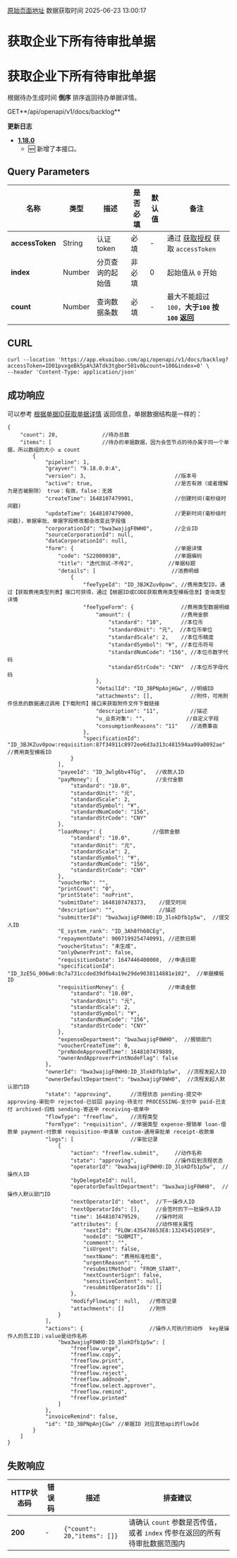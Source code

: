 [原始页面地址](https://docs.ekuaibao.com/docs/open-api/flows/get-approve-corporation)
数据获取时间 2025-06-23 13:00:17

# 获取企业下所有待审批单据

# 获取企业下所有待审批单据  
  
根据待办生成时间 **倒序** 排序返回待办单据详情。

GET**/api/openapi/v1/docs/backlog**

**更新日志**

  * [**1.18.0**](/updateLog/update-log#1180)
    * 🆕 新增了本接口。



## Query Parameters​

名称| 类型| 描述| 是否必填| 默认值| 备注  
---|---|---|---|---|---  
**accessToken**|  String| 认证token| 必填| -| 通过 [获取授权](/docs/open-api/getting-started/auth) 获取 `accessToken`  
**index**|  Number| 分页查询的起始值| 非必填| 0| 起始值从 `0` 开始  
**count**|  Number| 查询数据条数| 必填| -| 最大不能超过 `100`，**大于`100` 按 `100` 返回**  
  
## CURL​
    
    
    curl --location 'https://app.ekuaibao.com/api/openapi/v1/docs/backlog?accessToken=ID01pvxgeBk5pA%3ATdk3tgber501v0&count=100&index=0' \  
    --header 'Content-Type: application/json'  
    

## 成功响应​

可以参考 [根据单据ID获取单据详情](/docs/open-api/flows/get-forms-details) 返回信息，单据数据结构是一样的：
    
    
    {  
        "count": 20,              //待办总数  
        "items": [                //待办的单据数据，因为会签节点的待办属于同一个单据，所以数组的大小 ≤ count   
            {  
                "pipeline": 1,  
                "grayver": "9.18.0.0:A",  
                "version": 3,                            //版本号  
                "active": true,                          //是否有效（或者理解为是否被删除） true：有效，false：无效  
                "createTime": 1648107479901,             //创建时间(毫秒级时间戳)   
                "updateTime": 1648107479900,             //更新时间(毫秒级时间戳)，单据审批、单据字段修改都会改变此字段值  
                "corporationId": "bwa3wajigF0WH0",       //企业ID  
                "sourceCorporationId": null,   
                "dataCorporationId": null,  
                "form": {                                //单据详情  
                    "code": "S22000038",                 //单据编码   
                    "title": "迭代测试-不传2",           //单据标题  
                    "details": [                        //消费明细  
                        {  
                            "feeTypeId": "ID_3BJKZuv0pow", //费用类型ID，通过【获取费用类型列表】接口可获得，通过【根据ID或CODE获取费用类型模板信息】查询类型详情  
                            "feeTypeForm": {               //费用类型数据明细  
                                "amount": {                //费用金额  
                                    "standard": "10",      //本位币  
                                    "standardUnit": "元",  //本位币单位  
                                    "standardScale": 2,    //本位币精度  
                                    "standardSymbol": "¥", //本位币符号  
                                    "standardNumCode": "156", //本位币数字代码  
                                    "standardStrCode": "CNY"  //本位币字母代码  
                                },  
                                "detailId": "ID_3BPNpAnjHGw", //明细ID  
                                "attachments": [],            //附件，可用附件信息的数据通过调用【下载附件】接口来获取附件文件下载链接  
                                "description": "11",          //描述  
                                "u_业务对象": "",             //自定义字段  
                                "consumptionReasons": "11"    //消费事由  
                            },  
                            "specificationId": "ID_3BJKZuv0pow:requisition:87f34911c8972ee6d3a313c481594aa99a0092ae"  //费用类型模板ID  
                        }  
                    ],  
                    "payeeId": "ID_3wlg6bv4TGg",   //收款人ID  
                    "payMoney": {                  //支付金额   
                        "standard": "10.0",  
                        "standardUnit": "元",  
                        "standardScale": 2,  
                        "standardSymbol": "¥",  
                        "standardNumCode": "156",  
                        "standardStrCode": "CNY"  
                    },  
                    "loanMoney": {                //借款金额  
                        "standard": "10.0",  
                        "standardUnit": "元",  
                        "standardScale": 2,  
                        "standardSymbol": "¥",  
                        "standardNumCode": "156",  
                        "standardStrCode": "CNY"  
                    },  
                    "voucherNo": "",  
                    "printCount": "0",  
                    "printState": "noPrint",  
                    "submitDate": 1648107478373,    //提交时间  
                    "description": "",              //描述  
                    "submitterId": "bwa3wajigF0WH0:ID_3lokDfb1p5w",  //提交人ID  
                    "E_system_rank": "ID_3Ah8fh60CEg",  
                    "repaymentDate": 9007199254740991, //还款日期  
                    "voucherStatus": "未生成",  
                    "onlyOwnerPrint": false,  
                    "requisitionDate": 1647446400000,  //申请日期  
                    "specificationId": "ID_3zE5G_006w0:0c7a731ccded39dfb4a19e29de9038114881e102",  //单据模板ID  
                    "requisitionMoney": {              //申请金额  
                        "standard": "10.00",  
                        "standardUnit": "元",  
                        "standardScale": 2,  
                        "standardSymbol": "¥",  
                        "standardNumCode": "156",  
                        "standardStrCode": "CNY"  
                    },  
                    "expenseDepartment": "bwa3wajigF0WH0",  //报销部门  
                    "voucherCreateTime": 0,  
                    "preNodeApprovedTime": 1648107479889,  
                    "ownerAndApproverPrintNodeFlag": false  
                },  
                "ownerId": "bwa3wajigF0WH0:ID_3lokDfb1p5w",  //流程发起人ID  
                "ownerDefaultDepartment": "bwa3wajigF0WH0",  //流程发起人默认部门ID  
                "state": "approving",      //流程状态 pending-提交中 approving-审批中 rejected-已驳回 paying-待支付 PROCESSING-支付中 paid-已支付 archived-归档 sending-寄送中 receiving-收单中                        
                "flowType": "freeflow",    //流程类型  
                "formType": "requisition", //单据类型 expense-报销单 loan-借款单 payment-付款单 requisition-申请单 custom-通用审批单 receipt-收款单  
                "logs": [                  //审批记录  
                    {   
                        "action": "freeflow.submit",     //动作名称  
                        "state": "approving",            //操作后到流程状态  
                        "operatorId": "bwa3wajigF0WH0:ID_3lokDfb1p5w",  //操作人ID  
                        "byDelegateId": null,  
                        "operatorDefaultDepartment": "bwa3wajigF0WH0",  //操作人默认部门ID  
                        "nextOperatorId": "ebot",  //下一操作人ID  
                        "nextOperatorIds": [],     //会签时的下一批操作人ID  
                        "time": 1648107479529,     //操作时间  
                        "attributes": {            //动作相关属性  
                            "nextId": "FLOW:435478653E8:1324545105E9",  
                            "nodeId": "SUBMIT",  
                            "comment": "",  
                            "isUrgent": false,  
                            "nextName": "费用标准检查",  
                            "urgentReason": "",  
                            "resubmitMethod": "FROM_START",  
                            "nextCounterSign": false,  
                            "sensitiveContent": null,  
                            "resubmitOperatorIds": []  
                        },  
                        "modifyFlowLog": null,   //修改记录  
                        "attachments": []        //附件  
                    }  
                ],  
                "actions": {                     //操作人可执行的动作  key是操作人的员工ID；value是动作名称  
                    "bwa3wajigF0WH0:ID_3lokDfb1p5w": [  
                        "freeflow.urge",  
                        "freeflow.copy",  
                        "freeflow.print",  
                        "freeflow.agree",  
                        "freeflow.reject",  
                        "freeflow.addnode",  
                        "freeflow.select.approver",  
                        "freeflow.remind",  
                        "freeflow.printed"  
                    ]  
                },  
                "invoiceRemind": false,  
                "id": "ID_3BPNpAnjCGw" //单据ID 对应其他api的flowId    
            }  
        ]  
    }  
    

## 失败响应​

HTTP状态码| 错误码| 描述| 排查建议  
---|---|---|---  
**200**|  -| `{"count": 20,"items": []}`| 请确认 `count` 参数是否传值，或者 `index` 传参在返回的所有待审批数据范围内
